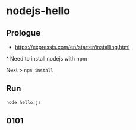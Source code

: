 # nodejs-hello

## Prologue
- https://expressjs.com/en/starter/installing.html

^ Need to install nodejs with npm

Next > `npm install`

## Run
```bash
node hello.js
```
## 0101